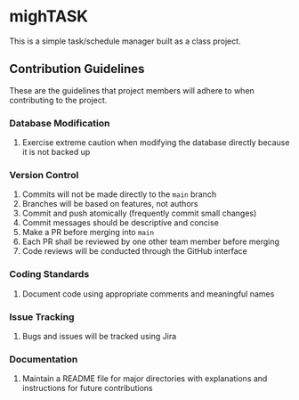 # mighTASK

This is a simple task/schedule manager built as a class project.

## Contribution Guidelines

These are the guidelines that project members will adhere to when contributing
to the project.

### Database Modification

1. Exercise extreme caution when modifying the database directly because it is
   not backed up

### Version Control

1. Commits will not be made directly to the `main` branch
1. Branches will be based on features, not authors
1. Commit and push atomically (frequently commit small changes)
1. Commit messages should be descriptive and concise
1. Make a PR before merging into `main`
1. Each PR shall be reviewed by one other team member before merging
1. Code reviews will be conducted through the GitHub interface

### Coding Standards

1. Document code using appropriate comments and meaningful names

### Issue Tracking

1. Bugs and issues will be tracked using Jira

### Documentation

1. Maintain a README file for major directories with explanations and
   instructions for future contributions
